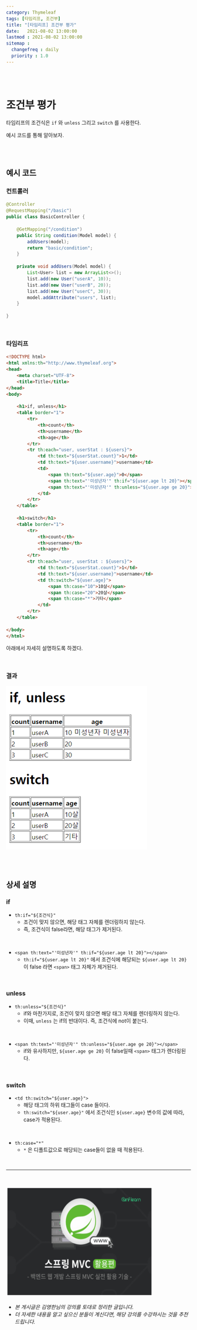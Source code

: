 ```yaml
---
category: Thymeleaf
tags: [타임리프, 조건부]
title: "[타임리프] 조건부 평가"
date:   2021-08-02 13:00:00 
lastmod : 2021-08-02 13:00:00
sitemap :
  changefreq : daily
  priority : 1.0
---
```


<br/><br/>

# 조건부 평가

타임리프의 조건식은 `if` 와 `unless` 그리고 `switch` 를 사용한다.

예시 코드를 통해 알아보자.

<br><br>

## 예시 코드

### 컨트롤러

```java
@Controller
@RequestMapping("/basic")
public class BasicController {

	@GetMapping("/condition")
	public String condition(Model model) {
		addUsers(model);
		return "basic/condition";
	}

	private void addUsers(Model model) {
		List<User> list = new ArrayList<>();
		list.add(new User("userA", 10));
		list.add(new User("userB", 20));
		list.add(new User("userC", 30));
		model.addAttribute("users", list);
	}

}
```

<br>

### 타임리프

```html
<!DOCTYPE html>
<html xmlns:th="http://www.thymeleaf.org">
<head>
	<meta charset="UTF-8">
	<title>Title</title>
</head>
<body>

	<h1>if, unless</h1>
	<table border="1">
		<tr>
			<th>count</th>
			<th>username</th>
			<th>age</th>
		</tr>
		<tr th:each="user, userStat : ${users}">
			<td th:text="${userStat.count}">1</td>
			<td th:text="${user.username}">username</td>
			<td>
				<span th:text="${user.age}">0</span>
				<span th:text="'미성년자'" th:if="${user.age lt 20}"></span>
				<span th:text="'미성년자'" th:unless="${user.age ge 20}"></span>
			</td>
		</tr>
	</table>

	<h1>switch</h1>
	<table border="1">
		<tr>
			<th>count</th>
			<th>username</th>
			<th>age</th>
		</tr>
		<tr th:each="user, userStat : ${users}">
			<td th:text="${userStat.count}">1</td>
			<td th:text="${user.username}">username</td>
			<td th:switch="${user.age}">
				<span th:case="10">10살</span>
				<span th:case="20">20살</span>
				<span th:case="*">기타</span>
			</td>
		</tr>
	</table>

</body>
</html>
```

아래에서 자세히 설명하도록 하겠다.

<br>

### 결과

![결과](/assets/img/2021-08-02-THYMELEAF_IfUnlessSwitch/Untitled%2013.png)

<br><br>

## 상세 설명

### if

- `th:if="${조건식}"`
	- 조건이 맞지 않으면, 해당 태그 자체를 렌더링하지 않는다.
	- 즉, 조건식이 false라면, 해당 태그가 제거된다.

<br>

- `<span th:text="'미성년자'" th:if="${user.age lt 20}"></span>`
	- `th:if="${user.age lt 20}"` 에서 조건식에 해당되는 `${user.age lt 20}` 이 false 라면 `<span>` 태그 자체가 제거된다.

<br>

### unless

- `th:unless="${조건식}"`
	- if와 마찬가지로, 조건이 맞지 않으면 해당 태그 자체를 렌더링하지 않는다.
	- 이때, `unless` 는 if의 반대이다. 즉, 조건식에 not이 붙는다.

<br>

- `<span th:text="'미성년자'" th:unless="${user.age ge 20}"></span>`
	- if와 유사하지만, `${user.age ge 20}` 이 false일때 `<span>` 태그가 렌더링된다.

<br>

### switch

- `<td th:switch="${user.age}">`
    - 해당 태그의 하위 태그들이 case 들이다.
    - `th:switch="${user.age}"` 에서 조건식인 `${user.age}` 변수의 값에 따라, case가 적용된다.

<br>

- `th:case="*"`
    - `*` 은 디폴트값으로 해당되는 case들이 없을 때 적용된다.

<br>

---

<br>

<a href="https://inf.run/YPER"><img src="/assets/img/Inflearn_Spring_MVC2/logo.png" width="400px" height="300px"></a>

- *본 게시글은 김영한님의 강의를 토대로 정리한 글입니다.*
- *더 자세한 내용을 알고 싶으신 분들이 계신다면, 해당 강의를 수강하시는 것을 추천드립니다.*
